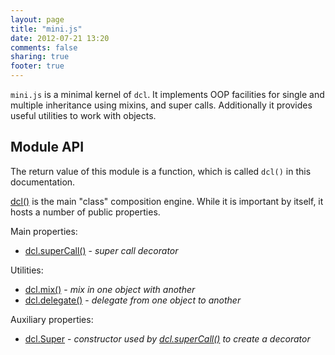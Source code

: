 ```yaml
---
layout: page
title: "mini.js"
date: 2012-07-21 13:20
comments: false
sharing: true
footer: true
---
```


`mini.js` is a minimal kernel of `dcl`. It implements OOP facilities for single and multiple inheritance using mixins,
and super calls. Additionally it provides useful utilities to work with objects.

## Module API

The return value of this module is a function, which is called `dcl()` in this documentation.

[dcl()](/docs/mini_js/dcl) is the main "class" composition engine. While it is important by itself, it hosts a number of
public properties.

Main properties:

* [dcl.superCall()](/docs/mini_js/supercall) - *super call decorator*

Utilities:

* [dcl.mix()](/docs/mini_js/mix) - *mix in one object with another*
* [dcl.delegate()](/docs/mini_js/delegate) - *delegate from one object to another*

Auxiliary properties:

* [dcl.Super](/docs/mini_js/super) - *constructor used by [dcl.superCall()](/docs/mini_js/supercall)
  to create a decorator*
